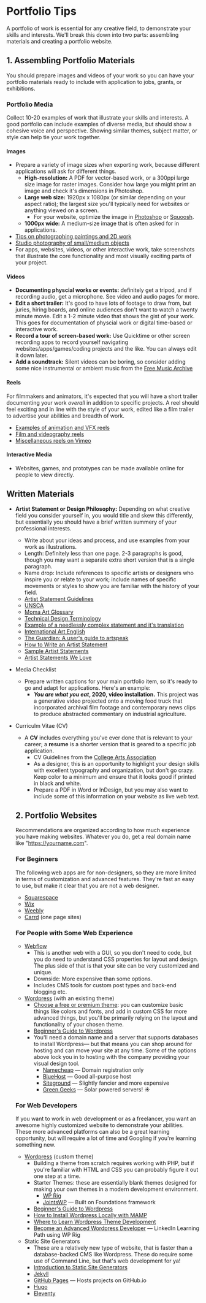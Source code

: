 # Portfolio Tips

A portfolio of work is essential for any creative field, to demonstrate your skills and interests. We'll break this down into two parts: assembling materials and creating a portfolio website. 

## 1. Assembling Portfolio Materials

You should prepare images and videos of your work so you can have your portfolio materials ready to include with application to jobs, grants, or exhibitions. 

### Portfolio Media

Collect 10-20 examples of work that illustrate your skills and interests. A good portfolio can include examples of diverse media, but should show a cohesive voice and perspective. Showing similar themes, subject matter, or style can help tie your work together. 

#### Images

* Prepare a variety of image sizes when exporting work, because different applications will ask for different things.
    * **High-resolution:** A PDF for vector-based work, or a 300ppi large size image for raster images. Consider how large you might print an image and check it's dimensions in Photoshop. 
    * **Large web size:** 1920px x 1080px \(or similar depending on your aspect ratio\); the largest size you'll typically need for websites or anything viewed on a screen.
        * For your website, optimize the image in [Photoshop](https://helpx.adobe.com/photoshop-elements/using/optimizing-images-jpeg-format.html) or [Squoosh](https://squoosh.app/).
    * **1000px wide:** A medium-size image that is often asked for in applications. 
* [Tips on photographing paintings and 2D work](https://expertphotography.com/photographing-artwork-tips/)
 * [Studio photography of small/medium objects](https://www.instructables.com/id/Adafruit-Photo-Tutorial/)
 * For apps, websites, videos, or other interactive work, take screenshots that illustrate the core functionality and most visually exciting parts of your project. 

 #### Videos

* **Documenting physcial works or events:** definitely get a tripod, and if recording audio, get a microphone. See video and audio pages for more. 
* **Edit a short trailer:** It's good to have lots of footage to draw from, but juries, hiring boards, and online audiences don't want to watch a twenty minute movie. Edit a 1-2 minute video that shows the gist of your work. This goes for documentation of physcial work or digital time-based or interactive work. 
* **Record a tour of screen-based work:** Use Quicktime or other screen recording apps to record yourself navigating websites/apps/games/coding projects and the like. You can always edit it down later. 
* **Add a soundtrack:** Silent videos can be boring, so consider adding some nice instrumental or ambient music from the [Free Music Archive](https://freemusicarchive.org/)

#### Reels

For filmmakers and animators, it's expected that you will have a short trailer documenting your work *overall* in addition to specific projects. A reel should feel exciting and in line with the style of your work, edited like a film trailer to advertise your abilities and breadth of work. 

* [Examples of animation and VFX reels](https://filtergrade.com/professional-demo-reel-examples-2017/)
* [Film and videography reels](https://nofilmschool.com/2017/05/5-things-all-great-demo-reels-have)
* [Miscellaneous reels on Vimeo](https://vimeo.com/search?q=reel)

#### Interactive Media 

* Websites, games, and prototypes can be made available online for people to view directly.

## Written Materials

* **Artist Statement or Design Philosophy:** Depending on what creative field you consider yourself in, you would title and skew this differently, but essentially you should have a brief written summery of your professional interests. 
    * Write about your ideas and process, and use examples from your work as illustrations. 
    * Length: Definitely less than one page. 2-3 paragraphs is good, though you may want a separate extra short version that is a single paragraph. 
    * Name drop: Include references to specific artists or designers who inspire you or relate to your work; include names of specific movements or styles to show you are familiar with the history of your field. 
    * [Artist Statement Guidelines](https://www.gyst-ink.com/artist-statement-guidelines)
    * [UNSCA](https://www.uncsa.edu/admissions/how-to-write-an-artistic-statement/)
    * [Moma Art Glossary](https://www.moma.org/learn/moma_learning/glossary/)
    * [Technical Design Terminology](https://99designs.com/blog/tips/15-descriptive-design-words-you-should-know/)
    * [Example of a needlessly complex statement and it's translation](http://artspeak.wtf/artists-statement/)
    * [International Art English](https://www.canopycanopycanopy.com/contents/international_art_english)
    * [The Guardian: A user's guide to artspeak](https://www.theguardian.com/artanddesign/2013/jan/27/users-guide-international-art-english)
    * [How to Write an Artist Statement](https://thecreativeindependent.com/guides/how-to-write-an-artist-statement/)
    * [Sample Artist Statements](https://www.gyst-ink.com/sample-artist-statements)
    * [Artist Statements We Love](https://www.theartleague.org/blog/2015/08/24/8-artist-statements-we-love/)
* Media Checklist
    * Prepare written captions for your main portfolio item, so it's ready to go and adapt for applications. Here's an example:
        * ***You are what you eat*, 2020, video installation.** 
        This project was a generative video projected onto a moving food truck that incorporated archival film footage and contemporary news clips to produce abstracted commentary on industrial agriculture. 
* Curriculm Vitae \(CV\)
    * A **CV** includes everything you've ever done that is relevant to your career; a **resume** is a shorter version that is geared to a specific job application. 
        * CV Guidelines from the [College Arts Association](https://www.collegeart.org/standards-and-guidelines/guidelines/visual-art-cv)
        * As a designer, this is an opportunity to highlight your design skills with excellent typography and organization, but don't go crazy. Keep color to a minimum and ensure that it looks good if printed in black and white. 
        * Prepare a PDF in Word or InDesign, but you may also want to include some of this information on your website as live web text. 

    ## 2. Portfolio Websites

    Recommendations are organized according to how much experience you have making websites. Whatever you do, get a real domain name like "https://yourname.com".

    ### For Beginners

    The following web apps are for non-designers, so they are more limited in terms of customization and advanced features. They're fast an easy to use, but make it clear that you are not a web designer.
    * [Squarespace](https://www.squarespace.com/)
    * [Wix](https://www.wix.com/)
    * [Weebly](https://www.weebly.com/)
    * [Carrd](https://carrd.co/) \(one page sites\)

    ### For People with Some Web Experience 

    * [Webflow](https://webflow.com) 
        * This is another web with a GUI, so you don't need to code, but you do need to understand CSS properties for layout and design. The plus side of that is that your site can be very customized and unique. 
        * Downside: More expensive than some options. 
        * Includes CMS tools for custom post types and back-end blogging etc.
    * [Wordpress](https://wordpress.org) \(with an existing theme)
        * [Choose a free or premium theme](https://themeforest.net/): you can customize basic things like colors and fonts, and add in custom CSS for more advanced things, but you'll be primarily relying on the layout and functionality of your chosen theme. 
        * [Beginner's Guide to Wordpress](https://www.wpbeginner.com/guides/)
        * You'll need a domain name and a server that supports databases to install Wordpress— but that means you can shop around for hosting and can move your site at any time. Some of the options above lock you in to hosting with the company providing your visual design tool. 
            * [Namecheap](https://www.namecheap.com/) — Domain registration only
            * [BlueHost](https://www.bluehost.com/) — Good all-purpose host
            * [Siteground](https://www.siteground.com/) — Slightly fancier and more expensive
            * [Green Geeks](https://www.greengeeks.com/) — Solar powered servers! ☀️
        

    ### For Web Developers

    If you want to work in web development or as a freelancer, you want an awesome highly customized website to demonstrate your abilities. These more advanced platforms can also be a great learning opportunity, but will require a lot of time and Googling if you're learning something new.

    * [Wordpress](https://wordpress.org) \(custom theme\)
        * Building a theme from scratch requires working with PHP, but if you're familiar with HTML and CSS you can probably figure it out one step at a time. 
        * Starter Themes: these are essentially blank themes designed for making your own themes in a modern development environment. 
            * [WP Rig](https://wprig.mor10.com/)
            * [JointsWP](https://jointswp.com/) — Built on Foundations framework
        * [Beginner's Guide to Wordpress](https://www.wpbeginner.com/guides/)
        * [How to Install Wordpress Locally with MAMP](https://www.wpbeginner.com/wp-tutorials/how-to-install-wordpress-locally-on-mac-using-mamp/) 
        * [Where to Learn Wordpress Theme Development](https://css-tricks.com/where-to-learn-wordpress-theme-development/)
        * [Become an Advanced Wordpress Developer](https://www.linkedin.com/learning/paths/become-an-advanced-wordpress-developer?u=76811570) — LinkedIn Learning Path using WP Rig
    * Static Site Generators
        * These are a relatively new type of website, that is faster than a database-backed CMS like Wordpress. These do require some use of Command Line, but that's web development for ya!
        * [Introduction to Static Site Generators](https://davidwalsh.name/introduction-static-site-generators)
        * [Jekyll](https://jekyllrb.com/)
        * [GitHub Pages](https://pages.github.com/) — Hosts projects on GitHub.io
        * [Hugo](https://gohugo.io/)
        * [Eleventy](https://www.11ty.dev/)




